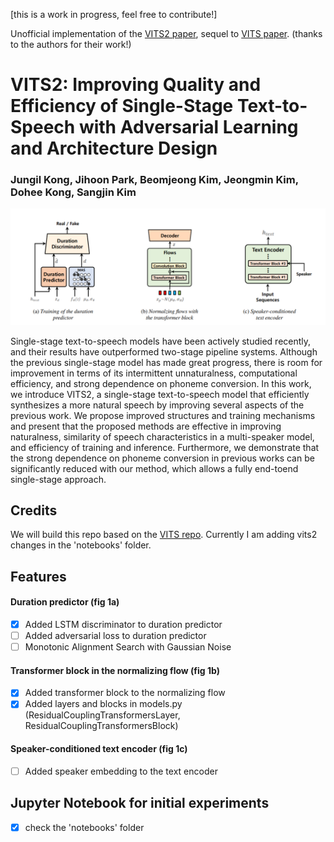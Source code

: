 [this is a work in progress, feel free to contribute!]

Unofficial implementation of the [VITS2 paper](https://arxiv.org/abs/2307.16430), sequel to [VITS paper](https://arxiv.org/abs/2106.06103). (thanks to the authors for their work!)

# VITS2: Improving Quality and Efficiency of Single-Stage Text-to-Speech with Adversarial Learning and Architecture Design

### Jungil Kong, Jihoon Park, Beomjeong Kim, Jeongmin Kim, Dohee Kong, Sangjin Kim 

![Alt text](image.png)

Single-stage text-to-speech models have been actively studied recently, and their results have outperformed two-stage pipeline systems. Although the previous single-stage model has made great progress, there is room for improvement in terms of its intermittent unnaturalness, computational efficiency, and strong dependence on phoneme conversion. In this work, we introduce VITS2, a single-stage text-to-speech model that efficiently synthesizes a more natural speech by improving several aspects of the previous work. We propose improved structures and training mechanisms and present that the proposed methods are effective in improving naturalness, similarity of speech characteristics in a multi-speaker model, and efficiency of training and inference. Furthermore, we demonstrate that the strong dependence on phoneme conversion in previous works can be significantly reduced with our method, which allows a fully end-toend single-stage approach.

## Credits
We will build this repo based on the [VITS repo](https://github.com/jaywalnut310/vits). Currently I am adding vits2 changes in the 'notebooks' folder.

## Features
#### Duration predictor (fig 1a)
- [x] Added LSTM discriminator to duration predictor 
- [ ] Added adversarial loss to duration predictor
- [ ] Monotonic Alignment Search with Gaussian Noise
#### Transformer block in the normalizing flow (fig 1b)
- [x] Added transformer block to the normalizing flow
- [x] Added layers and blocks in models.py (ResidualCouplingTransformersLayer, ResidualCouplingTransformersBlock)
#### Speaker-conditioned text encoder (fig 1c)
- [ ] Added speaker embedding to the text encoder


## Jupyter Notebook for initial experiments
- [x] check the 'notebooks' folder

